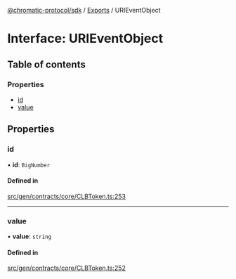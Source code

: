 [@chromatic-protocol/sdk](../README.md) / [Exports](../modules.md) / URIEventObject

# Interface: URIEventObject

## Table of contents

### Properties

- [id](URIEventObject.md#id)
- [value](URIEventObject.md#value)

## Properties

### id

• **id**: `BigNumber`

#### Defined in

[src/gen/contracts/core/CLBToken.ts:253](https://github.com/chromatic-protocol/sdk/blob/11a9f76/src/gen/contracts/core/CLBToken.ts#L253)

___

### value

• **value**: `string`

#### Defined in

[src/gen/contracts/core/CLBToken.ts:252](https://github.com/chromatic-protocol/sdk/blob/11a9f76/src/gen/contracts/core/CLBToken.ts#L252)
